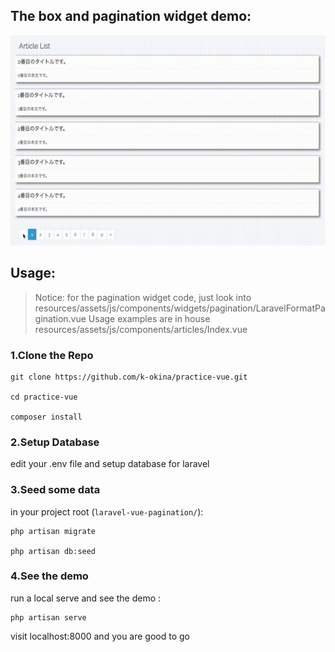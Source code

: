 ## The box and pagination widget demo:

![](https://github.com/k-okina/practice-vue/blob/master/demo.gif)

## Usage:

> Notice: for the pagination widget code, just look into resources/assets/js/components/widgets/pagination/LaravelFormatPagination.vue 
> Usage examples are in house resources/assets/js/components/articles/Index.vue

### 1.Clone the Repo

```
git clone https://github.com/k-okina/practice-vue.git

cd practice-vue

composer install
```

### 2.Setup Database

edit your .env file and setup database for laravel

### 3.Seed some data

in your project root (`laravel-vue-pagination/`):

```
php artisan migrate

php artisan db:seed
```

### 4.See the demo
run a local serve and see the demo :
```
php artisan serve
```
visit localhost:8000 and you are good to go 
